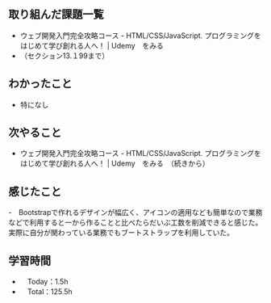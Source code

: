 ## 取り組んだ課題一覧
- ウェブ開発入門完全攻略コース - HTML/CSS/JavaScript. プログラミングをはじめて学び創れる人へ！ | Udemy　をみる
- （セクション13.１99まで）

## わかったこと
- 特になし

## 次やること
- ウェブ開発入門完全攻略コース - HTML/CSS/JavaScript. プログラミングをはじめて学び創れる人へ！ | Udemy　をみる　（続きから）

## 感じたこと
-　Bootstrapで作れるデザインが幅広く、アイコンの適用なども簡単なので業務などで利用すると一から作ることと比べたらだいぶ工数を削減できると感じた。実際に自分が関わっている業務でもブートストラップを利用していた。

## 学習時間
- 　Today：1.5h
- 　Total：125.5h
